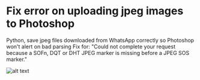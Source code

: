# Fix error on uploading jpeg images to Photoshop

Python, save jpeg files downloaded from WhatsApp correctly so Photoshop won't alert on bad parsing
Fix for: "Could not complete your request because a SOFn, DQT or DHT JPEG marker is missing before a JPEG SOS marker."

![alt text](https://github.com/Veraa/fix_jpeg_ps_from_whatsapp/blob/master/Error.PNG)
